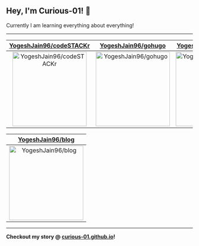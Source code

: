 ## Hey, I'm Curious-01! 👋

Currently I am learning everything about everything!

---

| [YogeshJain96/codeSTACKr](https://github.com/YogeshJain96/codeSTACKr) | [YogeshJain96/gohugo](https://github.com/YogeshJain96/gohugo) | [YogeshJain96/easyFood](https://github.com/YogeshJain96/easyFood) |
| :-: | :-: | :-: |
| <a href="https://github.com/YogeshJain96/codeSTACKr"><img src="https://github.com/YogeshJain96/YogeshJain96/raw/main/DISPLAY.jpg" alt="YogeshJain96/codeSTACKr" title="YogeshJain96/codeSTACKr" width="200" height="200"></a> | <a href="https://github.com/YogeshJain96/gohugo"><img src="https://github.com/YogeshJain96/YogeshJain96/raw/main/DISPLAY.jpg" alt="YogeshJain96/gohugo" title="YogeshJain96/gohugo" width="200" height="200"></a> | <a href="https://github.com/YogeshJain96/easyFood"><img src="https://github.com/YogeshJain96/YogeshJain96/raw/main/DISPLAY.jpg" alt="YogeshJain96/easyFood" title="YogeshJain96/easyFood" width="200" height="200"></a> |

| [YogeshJain96/blog](https://github.com/YogeshJain96/blog) |
| :-: |
| <a href="https://github.com/YogeshJain96/blog"><img src="https://github.com/YogeshJain96/YogeshJain96/raw/main/DISPLAY.jpg" alt="YogeshJain96/blog" title="YogeshJain96/blog" width="200" height="200"></a> |



---

**Checkout my story @ [curious-01.github.io](https://curious-01.github.io)!**